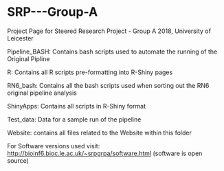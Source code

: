 # SRP---Group-A
Project Page for Steered Research Project - Group A 2018, University of Leicester

Pipeline_BASH:
Contains bash scripts used to automate the running of the Original Pipline

R:
Contains all R scripts pre-formatting into R-Shiny pages

RN6_bash:
Contains all the bash scripts used when sorting out the RN6 original pipeline analysis

ShinyApps:
Contains all scripts in R-Shiny format

Test_data:
Data for a sample run of the pipeline

Website:
contains all files related to the Website within this folder

For Software versions used visit:
http://bioinf6.bioc.le.ac.uk/~srpgrpa/software.html
(software is open source)


